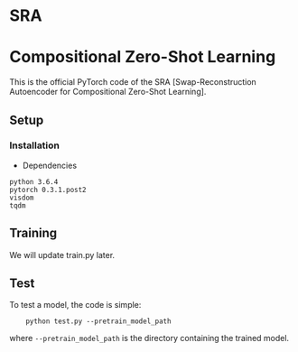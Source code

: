 # SRA

# Compositional Zero-Shot Learning

This is the official PyTorch code of the SRA [Swap-Reconstruction Autoencoder for Compositional Zero-Shot Learning].


## Setup 

### Installation

- Dependencies
```
python 3.6.4
pytorch 0.3.1.post2
visdom
tqdm
```

## Training

We will update train.py later.

## Test
 

 To test a model, the code is simple:
```
    python test.py --pretrain_model_path
```
where `--pretrain_model_path` is the directory containing the trained model. 

